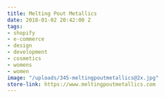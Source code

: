 ```yaml
---
title: Melting Pout Metallics
date: 2018-01-02 20:42:00 Z
tags:
- shopify
- e-commerce
- design
- development
- cosmetics
- womens
- women
image: "/uploads/345-meltingpoutmetallics@2x.jpg"
store-link: https://www.meltingpoutmetallics.com
---
```


